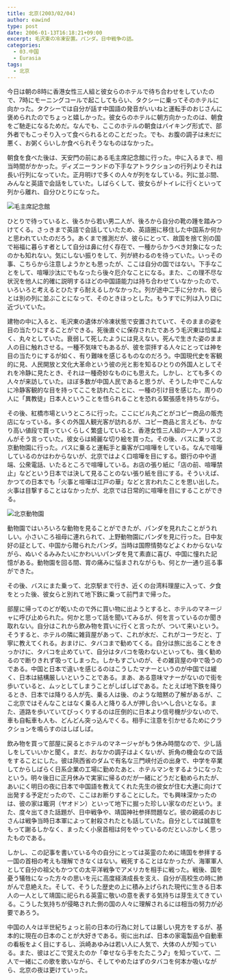 ```yaml
---
title: 北京(2003/02/04)
author: eawind
type: post
date: 2006-01-13T16:18:21+09:00
excerpt: 毛沢東の冷凍安置。パンダ。日中戦争の話。
categories:
  - 03.中国
  - Eurasia
tags:
  - 北京
---
```

今日は朝の8時に香港女性三人組と彼女らのホテルで待ち合わせをしていたので、7時にモーニングコールで起こしてもらい、タクシーに乗ってそのホテルに向かった。タクシーでは自分が話す中国語の発音がいいねと運転手のおじさんに褒められたのでちょっと嬉しかった。彼女らのホテルに朝方向かったのは、朝食をご馳走になるためだ。なんでも、ここのホテルの朝食はバイキング形式で、部外者でもこっそり入って食べられるとのことだった。でも、お腹の調子は未だに悪く、お粥くらいしか食べられそうなものはなかった。

朝食を食べた後は、天安門の前にある毛主席記念館に行った。中に入るまで、相当時間がかかった。ディズニーランドの下手なアトラクションの行列よりそれは長い行列になっていた。正月明けで多くの人々が列をなしている。列に並ぶ間、みんなと英語で会話をしていた。しばらくして、彼女らがトイレに行くといって列から離れ、自分ひとりになった。

![毛主席記念館](/img/2006/01/2003020404315011.jpg)

ひとりで待っていると、後ろから若い男二人が、後ろから自分の靴の踵を踏みつけてくる。さっきまで英語で会話していたため、英語圏に移住した中国系か何かと思われていたのだろう。あくまで推測だが、彼らにとって、故国を捨て別の国で裕福に暮らす者として自分は鼻に付く存在で、一種からかうべき対象になったのかも知れない。気にしない振りをして、列が終わるのを待っていた。いっその事、こちらから注意しようかとも思ったが、ここは自分の国ではない。下手なことをして、喧嘩沙汰にでもなったら後々厄介なことになる。また、この理不尽な状況を他人に的確に説明するほどの中国語能力は持ち合わせていなかったので、いろいろと考えるとひたすら耐えるしかなかった。列が途中二手に分かれ、彼らとは別の列に並ぶことになって、そのときほっとした。もうすでに列は入り口に近づいていた。

建物の中に入ると、毛沢東の遺体が冷凍状態で安置されていて、そのままの姿を目の当たりにすることができる。死後直ぐに保存されたであろう毛沢東は恰幅よく、丸々としていた。衰弱して死したようには見えない。死んで生きた姿のまま人の目に触れさせる。一種不気味でもあるが、彼を崇拝する人々にとっては神を目の当たりにするが如く、有り難味を感じるものなのだろう。中国現代史を客観的に見、人民開放と文化大革命という彼の光と影を知るひとりの外国人としてそれを冷静に見たとき、それは一種奇妙なものにも思えた。しかし、とても多くの人々が来訪していた。ほぼ多数が中国人民であると思うが、そうした中でこんなに冷静客観的な目を持ってここを訪れたことに、一種の引け目を感じた。周りの人に「異教徒」日本人ということを悟られることを恐れる緊張感を持ちながら。

その後、紅橋市場というところに行った。ここにビル丸ごとがコピー商品の販売店になっている。多くの外国人観光客が訪れるが、コピー商品と言えども、かなり高い値段で買っていくらしく繁盛していると、香港女性三人組の一人アリスさんがそう言っていた。彼女らは綺麗な切り絵を買った。その後、バスに乗って北京動物園に行った。バスに乗ると運転手と乗客が口喧嘩をしている。なんで喧嘩しているのかはわからないが、北京ではよく口喧嘩を目にする。銀行の中や道端、公衆電話、いたるところで喧嘩している。お店の張り紙に「店の前、喧嘩禁止」などという日本では決して見ることのない張り紙を目にする。そういえば、かつての日本でも「火事と喧嘩は江戸の華」などと言われたことを思い出した。火事は目撃することはなかったが、北京では日常的に喧嘩を目にすることができる。

![北京動物園](/img/2006/01/2003020410510211.jpg)

動物園ではいろいろな動物を見ることができたが、パンダを見れたことがうれしい。小さいころ祖母に連れられて、上野動物園にパンダを見に行った。日中友好の証として、中国から贈られたパンダ。当時は国際情勢などよくわからないながら、ぬいぐるみみたいにかわいいパンダを見て素直に喜び、中国に憧れた記憶がある。動物園を回る間、胃の痛みに悩まされながらも、何とか一通り巡る事ができた。

その後、バスにまた乗って、北京駅まで行き、近くの台湾料理屋に入って、夕食をとった後、彼女らと別れて地下鉄に乗って前門まで帰った。

部屋に帰ってのどが乾いたので外に買い物に出ようとすると、ホテルのマネージャに呼び止められた。何かと思って話を聞いてみるが、何を言っているのか聞き取れない。自分はこれから飲み物を買いに行くと言ったが、ついて来いという。そうすると、ホテルの隣に雑貨屋があって、これが水だ、これがコーラだと、丁寧に教えてくれる。おまけに、タバコまで勧めてくる。自分は旅に出ることをきっかけに、タバコを止めていて、自分はタバコを吸わないといっても、強く勧めるので断りきれず吸ってしまった。しかもすごいのが、その雑貨屋の中で吸うのである。中国と日本で違いを感じるのはこうしたマナーというのが中国では緩く、日本は結構厳しいということである。まあ、ある意味マナーがないので街を歩いていると、ムッとしてしまうことがしばしばである。たとえば地下鉄を降りるとき、日本では降りる人が先、乗る人は後、のような暗黙の了解があるが、ここ北京ではそんなことはなく乗る人と降りる人が押し合いへし合いとなる。また、道路を歩いていてびっくりするのは圧倒的に日本より信号機が少ないので、車も自転車も人も、どんどん突っ込んでくる。相手に注意を引かせるためにクラクションを鳴らすのはしばしば。

飲み物を買って部屋に戻るとホテルのマネージャがもう休み時間なので、少し話しをしていいかと聞く。まだ、おなかの調子はよくないが、折角の機会なので話をすることにした。彼は陝西省のダムで有名な三門峡付近の出身で、中学を卒業してからしばらく日系企業の工場に勤めたあと、ホテルマンをするようになったという。明々後日に正月休みで実家に帰るのだが一緒にどうだと勧められたが、あいにく明日の夜に日本で中国語を教えてくれた先生の彼女が住む大連に向けて出発する予定だったので、ここはお断りすることにした。でも興味深かったのは、彼の家は竈洞（ヤオドン）といって地下に掘った珍しい家なのだという。また、度々出てきた話題が、日中戦争や、靖国神社参拝問題など。彼の親戚のおじさんは戦争当時日本軍によって射殺されたとも話していた。自分としては誠意をもって謝るしかなく、まったく小泉首相は何をやっているのだといぶかしく思ったものである。

しかし、この記事を書いている今の自分にとっては英霊のために靖国を参拝する一国の首相の考えも理解できなくはない。戦死することはなかったが、海軍軍人として自分の祖父もかつての太平洋戦争でアメリカを相手に戦った。戦後、国を憂う犠牲になった方々の思いを元に高度経済成長を支え、自分が高校生の時に肺がんで息絶えた。そして、そうした歴史の上に積み上げられた現代に生きる日本人の一人として靖国に祀られる英霊に敬いの意を表する気持ちは芽生えてきている。こうした気持ちが侵略された側の国の人々に理解されるには相当の努力が必要であろう。

中国の人々は半世紀ちょっと前の日本の行為に対しては厳しい見方をするが、基本的に現在の日本のことが大好きである。街に出れば、日本の家電製品や自動車の看板をよく目にするし、浜崎あゆみは若い人に人気で、大体の人が知っている。また、彼はどこで覚えたのか「幸せなら手をたたこう♪」を知っていて、二人で一緒にこの歌を歌いながら、そしてやめたはずのタバコを何本か吸いながら、北京の夜は更けていった。
